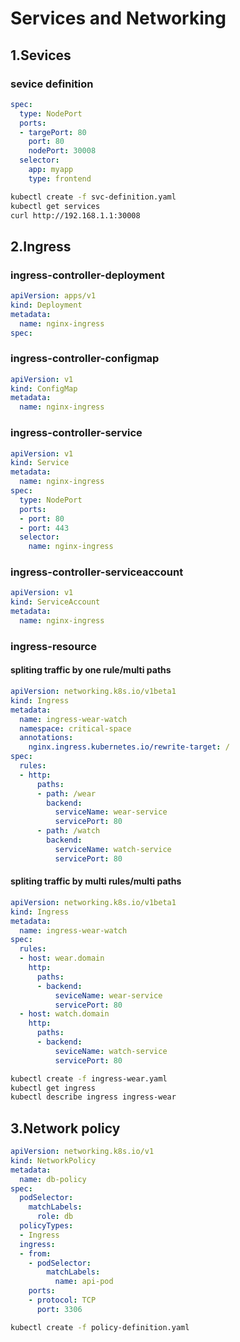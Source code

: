 # Services and Networking
## 1.Sevices
### sevice definition
```yaml
spec:
  type: NodePort
  ports:
  - targePort: 80
    port: 80
    nodePort: 30008
  selector:
    app: myapp
    type: frontend
```
```bash
kubectl create -f svc-definition.yaml
kubectl get services
curl http://192.168.1.1:30008
```
## 2.Ingress
### ingress-controller-deployment
```yaml
apiVersion: apps/v1
kind: Deployment
metadata:
  name: nginx-ingress
spec:
```
### ingress-controller-configmap
```yaml
apiVersion: v1
kind: ConfigMap
metadata:
  name: nginx-ingress
```
### ingress-controller-service
```yaml
apiVersion: v1
kind: Service
metadata:
  name: nginx-ingress
spec:
  type: NodePort
  ports:
  - port: 80
  - port: 443
  selector:
    name: nginx-ingress
```
### ingress-controller-serviceaccount
```yaml
apiVersion: v1
kind: ServiceAccount
metadata:
  name: nginx-ingress
```
### ingress-resource
#### spliting traffic by one rule/multi paths
```yaml
apiVersion: networking.k8s.io/v1beta1
kind: Ingress
metadata:
  name: ingress-wear-watch
  namespace: critical-space
  annotations:
    nginx.ingress.kubernetes.io/rewrite-target: /
spec:
  rules:
  - http:
      paths:
      - path: /wear
        backend:
          serviceName: wear-service
          servicePort: 80
      - path: /watch
        backend:
          serviceName: watch-service
          servicePort: 80
```
#### spliting traffic by multi rules/multi paths
```yaml
apiVersion: networking.k8s.io/v1beta1
kind: Ingress
metadata:
  name: ingress-wear-watch
spec:
  rules:
  - host: wear.domain
    http:
      paths:
      - backend:
          seviceName: wear-service
          servicePort: 80
  - host: watch.domain
    http:
      paths:
      - backend:
          seviceName: watch-service
          servicePort: 80
```
```bash
kubectl create -f ingress-wear.yaml
kubectl get ingress
kubectl describe ingress ingress-wear
```
## 3.Network policy
```yaml
apiVersion: networking.k8s.io/v1
kind: NetworkPolicy
metadata:
  name: db-policy
spec:
  podSelector:
    matchLabels:
      role: db
  policyTypes:
  - Ingress
  ingress:
  - from:
    - podSelector:
        matchLabels:
          name: api-pod
    ports:
    - protocol: TCP
      port: 3306
```
```bash
kubectl create -f policy-definition.yaml

```
